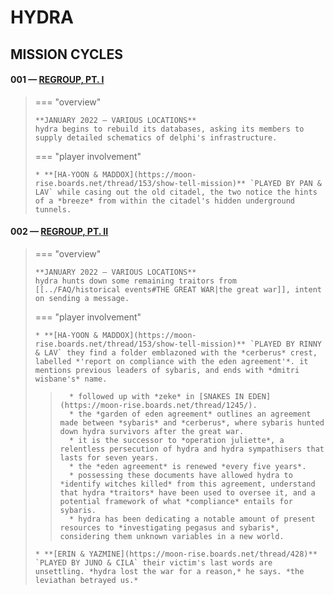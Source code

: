 # HYDRA

## MISSION CYCLES


#### 001 — [REGROUP, PT. I](https://moon-rise.boards.net/thread/39/)

> === "overview"
> 
>     **JANUARY 2022 — VARIOUS LOCATIONS**
>     hydra begins to rebuild its databases, asking its members to supply detailed schematics of delphi's infrastructure.
> 
> === "player involvement"
> 
>     * **[HA-YOON & MADDOX](https://moon-rise.boards.net/thread/153/show-tell-mission)** `PLAYED BY PAN & LAV` while casing out the old citadel, the two notice the hints of a *breeze* from within the citadel's hidden underground tunnels.

####  002 — [REGROUP, PT. II](https://moon-rise.boards.net/thread/291/)

> === "overview"
> 
>     **JANUARY 2022 — VARIOUS LOCATIONS**
>     hydra hunts down some remaining traitors from [[../FAQ/historical events#THE GREAT WAR|the great war]], intent on sending a message.
> 
> === "player involvement"
> 
>     * **[HA-YOON & MADDOX](https://moon-rise.boards.net/thread/153/show-tell-mission)** `PLAYED BY RINNY & LAV` they find a folder emblazoned with the *cerberus* crest, labelled *'report on compliance with the eden agreement'*. it mentions previous leaders of sybaris, and ends with *dmitri wisbane's* name.
>>       * followed up with *zeke* in [SNAKES IN EDEN](https://moon-rise.boards.net/thread/1245/).
>>       * the *garden of eden agreement* outlines an agreement made between *sybaris* and *cerberus*, where sybaris hunted down hydra survivors after the great war.
>>       * it is the successor to *operation juliette*, a relentless persecution of hydra and hydra sympathisers that lasts for seven years.
>>       * the *eden agreement* is renewed *every five years*.
>>       * possessing these documents have allowed hydra to *identify witches killed* from this agreement, understand that hydra *traitors* have been used to oversee it, and a potential framework of what *compliance* entails for sybaris.
>>       * hydra has been dedicating a notable amount of present resources to *investigating pegasus and sybaris*, considering them unknown variables in a new world.
>     * **[ERIN & YAZMINE](https://moon-rise.boards.net/thread/428)** `PLAYED BY JUNO & CILA` their victim's last words are unsettling. *hydra lost the war for a reason,* he says. *the leviathan betrayed us.*